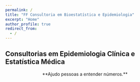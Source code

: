 ```yaml
---
permalink: /
title: "FF Consultoria em Bioestatística e Epidemiologia"
excerpt: "Home"
author_profile: true
redirect_from:
  - /
---
```

## Consultorias em Epidemiologia Clínica e Estatística Médica

<center>
**Ajudo pessoas a entender números.**
</center>
